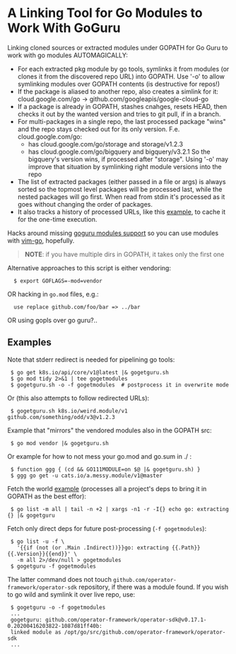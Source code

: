 # A Linking Tool for Go Modules to Work With GoGuru

Linking cloned sources or extracted modules under GOPATH for Go Guru
to work with go modules AUTOMAGICALLY:
 * For each extracted pkg module by go tools, symlinks it from modules (or
   clones it from the discovered repo URL) into GOPATH. Use '-o' to
   allow symlinking modules over GOPATH contents (is destructive for repos!)
 * If the package is aliased to another repo, also creates a simlink for it:
   cloud.google.com/go -> github.com/googleapis/google-cloud-go
 * If a package is already in GOPATH, stashes cnahges, resets HEAD, then checks
   it out by the wanted version and tries to git pull, if in a branch.
 * For multi-packages in a single repo, the last processed package "wins" and
   the repo stays checked out for its only version. F.e. cloud.google.com/go:
   * has cloud.google.com/go/storage and storage/v1.2.3
   * has cloud.google.com/go/bigquery and bigquery/v3.2.1
   So the bigquery's version wins, if processed after "storage". Using '-o'
   may improve that situation by symlinking right module versions into the repo
 * The list of extracted packages (either passed in a file or args) is always
   sorted so the topmost level packages will be processed last, while the
   nested packages will go first. When read from stdin it's processed as it
   goes without changing the order of packages.
 * It also tracks a history of processed URLs, like this
   [example](./histry.example), to cache it for the one-time execution.

Hacks around missing [goguru modules support](https://github.com/golang/go/issues/31720)
so you can use modules with [vim-go](https://github.com/fatih/vim-go), hopefully.

  > **NOTE**: if you have multiple dirs in GOPATH, it takes only the first one

Alternative approaches to this script is either vendoring:
```
  $ export GOFLAGS=-mod=vendor
```
OR hacking in `go.mod` files, e.g.:
```
  use replace github.com/foo/bar => ../bar
```
OR using gopls over go guru?..

## Examples
Note that stderr redirect is needed for pipelining go tools:
```
 $ go get k8s.io/api/core/v1@latest |& gogetguru.sh
 $ go mod tidy 2>&1 | tee gogetmodules
 $ gogetguru.sh -o -f gogetmodules  # postprocess it in overwrite mode
```
Or (this also attempts to follow redirected URLs):
```
 $ gogetguru.sh k8s.io/weird.module/v1 github.com/something/odd/v3@v1.2.3
```
Example that "mirrors" the vendored modules also in the GOPATH src:
```
 $ go mod vendor |& gogetguru.sh
```
Or example for how to not mess your go.mod and go.sum in ./ :
```
 $ function ggg { (cd && GO111MODULE=on $@ |& gogetguru.sh) }
 $ ggg go get -u cats.io/a.messy.module/v1@master
```
Fetch the world [example](./results.example)
(processes all a project's deps to bring it in GOPATH as the best effor):
```
 $ go list -m all | tail -n +2 | xargs -n1 -r -I{} echo go: extracting {} |& gogetguru
```
Fetch only direct deps for future post-processing (``-f gogetmodules``):
```
 $ go list -u -f \
   '{{if (not (or .Main .Indirect))}}go: extracting {{.Path}} {{.Version}}{{end}}' \
   -m all 2>/dev/null > gogetmodules
 $ gogetguru -f gogetmodules 
```
The latter command does not touch `github.com/operator-framework/operator-sdk` repository, if
there was a module found. If you wish to go wild and symlink it over live repo, use:

```
 $ gogetguru -o -f gogetmodules
 ...
 gogetguru: github.com/operator-framework/operator-sdk@v0.17.1-0.20200416203822-1087d81ff40b:
 linked module as /opt/go/src/github.com/operator-framework/operator-sdk
 ...
```
